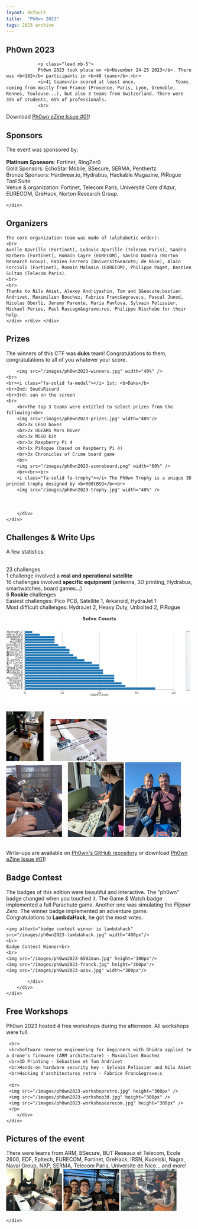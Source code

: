 ```yaml
---
layout: default
title:  "Ph0wn 2023"
tags: 2023 archive 
---
```

<section class="content-section bg-light" id="about">
    <div class="container text-center">
        <div class="row">
            <div class="col-lg-10 mx-auto">
	            <h2>Ph0wn 2023</h2>
            
	            <p class="lead mb-5">
	            Ph0wn 2023 took place on <b>November 24-25 2023</b>. There was <b>182</b> participants in <b>46 teams</b>.<br> 
				<i>41 teams</i> scored at least once. 	            Teams coming from mostly from France (Provence, Paris, Lyon, Grenoble, Rennes, Toulouse...), but also 3 teams from Switzerland. There were 35% of students, 65% of professionals. 
				<br>
<i class="fa-solid fa-book"></i> Download <a href="/assets/pdf/ph0wnmag-01.pdf">Ph0wn eZine Issue #01</a>!				
                </p>
            </div>
        </div>
    </div>
</section>

<section class="content-section bg-primary text-white text-center" id="sponsors">
    <div class="container">
        <div class="content-section-heading">       
        <h2>Sponsors</h2>
        </div>
  	            <p class="lead mb-5">
	    The event was sponsored by:
        <br>
        <br><b>Platinum Sponsors</b>: Fortinet, RingZer0
        <br>Gold Sponsors: EchoStar Mobile, BSecure, SERMA, Penthertz
        <br>Bronze Sponsors: Hardwear.io, Hydrabus, Hackable Magazine, PiRogue Tool Suite
        <br>Venue & organization: Fortinet, Telecom Paris, Universit&eacute; Cote d'Azur, EURECOM, GreHack, Norton Research Group.
		</p>
        
    </div>
</section>

<section class="content-section bg-light" id="organizers">
    <div class="container text-center">
        <div class="row">
            <div class="col-lg-10 mx-auto">
            <h2>Organizers</h2>

	The core organization team was made of (alphabetic order): 
    <br>
    Axelle Apvrille (Fortinet), Ludovic Apvrille (Telecom Paris), Sandro Barbero (Fortinet), Romain Cayre (EURECOM), Savino Dambra (Norton Research Group), Fabien Ferrero (Universit&eacute; de Nice), Alain Forcioli (Fortinet), Romain Malmain (EURECOM), Philippe Paget, Bastien Sultan (Telecom Paris).
	<br>
	<br>
	Thanks to Nils Amiet, Alexey Andriyashin, Tom and S&eacute;bastien Andrivet, Maximilien Bouchez, Fabrice Franc&egrave;s, Pascal Junod, Nicolas Oberli, Jeremy Parente, Maria Pavlova, Sylvain Pelissier, Mickael Peries, Paul Rascagn&egrave;res, Philippe Rischebe for their help.
    </div> </div> </div>
</section>


<!-- prizes -->
<section class="content-section bg-primary text-white text-center" id="prizes">
    <div class="container">
        <div class="content-section-heading">
            <h2 class="text-secondary mb-0">Prizes</h2>
			  <i class="fa-solid fa-medal"></i> The winners of this CTF was <b>duks</b> team! Congratulations to them, congratulations to all of you whatever your score.<br>
			  
	    <img src="/images/ph0wn2023-winners.jpg" width="40%" />
	<br>
	<br><i class="fa-solid fa-medal"></i> 1st: <b>Duks</b>
	<br>2nd: SouduRicard
	<br>3rd: sun on the screen
	<br>
	    <br>The top 3 teams were entitled to select prizes from the following:<br>
        <img src="/images/ph0wn2023-prizes.jpg" width="40%"/>
        <br>3x LEGO boxes
        <br>2x UGEARS Mars Rover
        <br>3x M5GO kit
        <br>3x Raspberry Pi 4
	    <br>1x PiRogue (based on Raspberry Pi 4)
        <br>3x Chronicles of Crime board game
	    <br>
	    <img src="/images/ph0wn2023-scoreboard.png" width="60%" />
		<br><br><br>
		<i class="fa-solid fa-trophy"></i> The Ph0wn Trophy is a unique 3D printed trophy designed by <b>R00tBSD</b><br>
		<img src="/images/ph0wn2023-trophy.jpg" width="40%" />
		
		

	    </div>
	</div>
    
</section>	


<section id="challenges">
  <div class="container text-center">
  <h2 class="mx-auto mb-5">Challenges & Write Ups </h2>
  	            <p class="lead mb-5">
  A few statistics:
  
  <br>23 challenges
  <br>1 challenge involved a <b>real and operational satellite</b><i class="fa-solid fa-satellite"></i>
  <br>16 challenges involved <b>specific equipment</b> (antenna, 3D printing, Hydrabus, smartwatches, board games...)
  <br>6 <b>Rookie</b> challenges
  <br>Easiest challenges: Pico PCB, Satellite 1, Arkanoid, HydraJet 1
  <br>Most difficult challenges: HydraJet 2, Heavy Duty, Unbolted 2, PiRogue
  </p>
  <img src="/images/ph0wn2023-solve-counts.png" />
  <br>

  <img src="/images/ph0wn2023-3dprint.jpg" width="20%" /> &nbsp; &nbsp;
  <img src="/images/ph0wn2023-jscrab.jpg" width="30%" /> <br>
  <img src="/images/ph0wn2023-hydrajet.jpg" width="30%" />&nbsp; &nbsp;
<img src="/images/ph0wn2023-chronicles.jpg" width="30%"/>
<img src="/images/ph0wn2023-satellite.jpg" width="30%"/>
<br>
<br>
<p class="lead mb-5">
  <i class="fa-brands fa-github"></i> Write-ups are available on <a href="https://github.com/ph0wn/writeups">Ph0wn's GitHub repository</a> or <i class="fa-solid fa-book"></i> download <a href="/assets/pdf/ph0wnmag-01.pdf">Ph0wn eZine Issue #01</a>!
  </p>

</div>

  </section>

<section class="content-section bg-primary text-white text-center" id="badge">
     <div class="container">
	    <div class="content-section-heading">
             <h2 class="mb-5">Badge Contest</h2>
        </div>
	    <div class="row text-center">
	      <div class="col-lg-10 mx-auto">
	<p class="lead mb-5">
	The badges of this edition were beautiful and interactive.
	The "ph0wn" badge changed when you touched it.
	The Game & Watch badge implemented a full Parachute game.
	Another one was simulating the <i>Flipper Zero</i>.
	The winner badge implemented an adventure game. 
	<br>
	Congratulations to <i class="fa-solid fa-medal"></i> <b>LambdaHack</b>, he got the most votes.<br>

    <img altext="badge contest winner is lambdahack" src="/images/ph0wn2023-lambdahack.jpg" width="400px"/>
	<br>
	Badge Contest Winner<br>
	<br>
    <img src="/images/ph0wn2023-6502man.jpg" height="300px"/>
	<img src="/images/ph0wn2023-franck.jpg" height="300px"/>
	<img src="/images/ph0wn2023-azox.jpg" width="300px"/>

</p>
		
	        </div>
	    </div>
    </div>
</section>


<!-- - Workshops -->
<section class="content-section bg-light" id="workshops">
    <div class="container">
	    <div class="content-section-heading text-center">
             <h2 class="mb-5">Free Workshops</h2>
	    </div>
	    <div class="row">
	<p class="lead mb-5">
     Ph0wn 2023 hosted 4 free workshops during the afternoon. All workshops were full.

     <br>
     <br>Software reverse engineering for beginners with Ghidra applied to a drone's firmware (ARM architecture) - Maximilien Bouchez
     <br>3D Printing - Sebastien et Tom Andrivet
     <br>Hands-on hardware security key - Sylvain Pelissier and Nils Amiet
	 <br>Hacking d'architectures retro - Fabrice Franc&egrave;s

	 <br>
	 <img src="/images/ph0wn2023-workshopretro.jpg" height="300px" />
	 <img src="/images/ph0wn2023-workshop3d.jpg" height="300px" />
	 <img src="/images/ph0wn2023-workshopeurecom.jpg" height="300px" />
     </p>		 
	    </div>
	</div>						    
   
</section>

<!-- Pictures -->
<section class="content-section bg-primary text-white" id="workshops">
    <div class="container">
	    <div class="content-section-heading text-center">
            <h2 class="mb-5">Pictures of the event</h2>
	    </div>
	    <div class="row">
		There were teams from ARM, BSecure, BUT Reseaux et Telecom, Ecole 2600, EDF, Epitech, EURECOM, Fortinet, GreHack, IRSN, Kudelski, Nagra, Naval Group, NXP, SERMA, Telecom Paris, Universite de Nice... and more!
		<br>
		<img src="/images/ph0wn2023-forti.jpg" width="30%" />
   	    <img src="/images/ph0wn2023-eurecom.jpg" width="30%" />
		<img src="/images/ph0wn2023-serma.jpg" width="30%" />
	    </div>

    </div>
</section>
    



